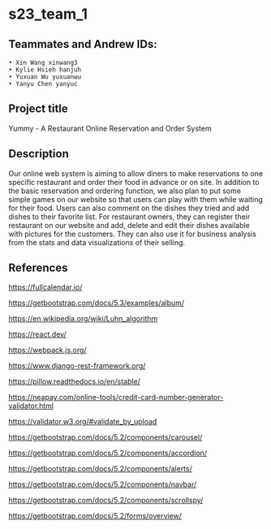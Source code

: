 # s23_team_1
## Teammates and Andrew IDs:
    • Xin Wang xinwang3
    • Kylie Hsieh hanjuh
    • Yuxuan Wu yuxuanwu
    • Yanyu Chen yanyuc

## Project title
Yummy - A Restaurant Online Reservation and Order System


## Description
Our online web system is aiming to allow diners to make reservations to one specific restaurant and order their food in advance or on site. In addition to the basic reservation and ordering function, we also plan to put some simple games on our website so that users can play with them while waiting for their food. Users can also comment on the dishes they tried and add dishes to their favorite list. For restaurant owners, they can register their restaurant on our website and add, delete and edit their dishes available with pictures for the customers. They can also use it for business analysis from the stats and data visualizations of their selling.


## References
https://fullcalendar.io/

https://getbootstrap.com/docs/5.3/examples/album/

https://en.wikipedia.org/wiki/Luhn_algorithm

https://react.dev/

https://webpack.js.org/

https://www.django-rest-framework.org/

https://pillow.readthedocs.io/en/stable/

https://neapay.com/online-tools/credit-card-number-generator-validator.html

https://validator.w3.org/#validate_by_upload

https://getbootstrap.com/docs/5.2/components/carousel/

https://getbootstrap.com/docs/5.2/components/accordion/

https://getbootstrap.com/docs/5.2/components/alerts/

https://getbootstrap.com/docs/5.2/components/navbar/

https://getbootstrap.com/docs/5.2/components/scrollspy/

https://getbootstrap.com/docs/5.2/forms/overview/
